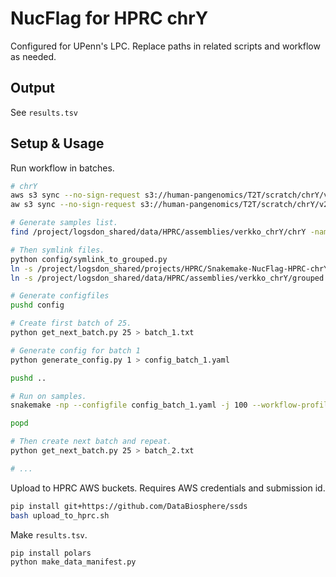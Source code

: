 # NucFlag for HPRC chrY
Configured for UPenn's LPC. Replace paths in related scripts and workflow as needed.

## Output
See `results.tsv`

## Setup & Usage
Run workflow in batches.
```bash
# chrY
aws s3 sync --no-sign-request s3://human-pangenomics/T2T/scratch/chrY/v2/chrY_assemblies/ /project/logsdon_shared/data/HPRC/assemblies/verkko_chrY/chrY
aw s3 sync --no-sign-request s3://human-pangenomics/T2T/scratch/chrY/v2/nonY_assemblies/ /project/logsdon_shared/data/HPRC/assemblies/verkko_chrY/non_chrY

# Generate samples list.
find /project/logsdon_shared/data/HPRC/assemblies/verkko_chrY/chrY -name "*.fa.gz" -exec basename {} _chrY.fa.gz \; > config/samples.txt

# Then symlink files.
python config/symlink_to_grouped.py
ln -s /project/logsdon_shared/projects/HPRC/Snakemake-NucFlag-HPRC-chrY/data data/hifi
ln -s /project/logsdon_shared/data/HPRC/assemblies/verkko_chrY/grouped data/asm

# Generate configfiles
pushd config

# Create first batch of 25.
python get_next_batch.py 25 > batch_1.txt

# Generate config for batch 1
python generate_config.py 1 > config_batch_1.yaml

pushd ..

# Run on samples.
snakemake -np --configfile config_batch_1.yaml -j 100 --workflow-profile ~/profiles/lpc

popd

# Then create next batch and repeat.
python get_next_batch.py 25 > batch_2.txt

# ...
```

Upload to HPRC AWS buckets. Requires AWS credentials and submission id.
```bash
pip install git+https://github.com/DataBiosphere/ssds
bash upload_to_hprc.sh
```

Make `results.tsv`.
```bash
pip install polars
python make_data_manifest.py
```
